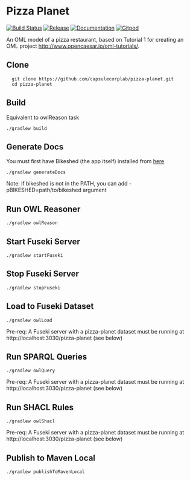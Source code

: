 # Pizza Planet

[![Build Status](https://app.travis-ci.com/capsulecorplab/pizza-planet.svg?branch=master)](https://app.travis-ci.com/github/capsulecorplab/pizza-planet)
[![Release](https://img.shields.io/github/v/tag/capsulecorplab/pizza-planet?label=release)](https://github.com/capsulecorplab/pizza-planet/releases/latest)
[![Documentation](https://img.shields.io/badge/Documentation-HTML-orange)](https://capsulecorplab.github.io/pizza-planet/) 
[![Gitpod](https://img.shields.io/badge/gitpod-open-blue?logo=gitpod)](https://gitpod.io/#https://github.com/capsulecorplab/pizza-planet) 

An OML model of a pizza restaurant, based on Tutorial 1 for creating an OML project http://www.opencaesar.io/oml-tutorials/.

## Clone
```
  git clone https://github.com/capsulecorplab/pizza-planet.git
  cd pizza-planet
```

## Build
Equivalent to owlReason task
```
./gradlew build
```

## Generate Docs
You must first have Bikeshed (the app itself) installed from [here](https://tabatkins.github.io/bikeshed/#install-final)
```
./gradlew generateDocs
```
Note: if bikeshed is not in the PATH, you can add -pBIKESHED=path/to/bikeshed argument

## Run OWL Reasoner
```
./gradlew owlReason
```

## Start Fuseki Server
```
./gradlew startFuseki
```

## Stop Fuseki Server
```
./gradlew stopFuseki
```

## Load to Fuseki Dataset
```
./gradlew owlLoad
```
Pre-req: A Fuseki server with a pizza-planet dataset must be running at http://localhost:3030/pizza-planet (see below)  

## Run SPARQL Queries
```
./gradlew owlQuery
```
Pre-req: A Fuseki server with a pizza-planet dataset must be running at http://localhost:3030/pizza-planet (see below)  

## Run SHACL Rules
```
./gradlew owlShacl
```
Pre-req: A Fuseki server with a pizza-planet dataset must be running at http://localhost:3030/pizza-planet (see below) 

## Publish to Maven Local
```
./gradlew publishToMavenLocal
```
